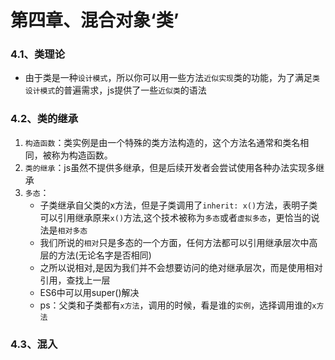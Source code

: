 # 第四章、混合对象‘类’

### 4.1、类理论
- 由于类是一种`设计模式`，所以你可以用一些方法`近似实现`类的功能，为了满足`类设计模式`的普遍需求，js提供了一些`近似类`的语法
### 4.2、类的继承
1. `构造函数`：类实例是由一个特殊的类方法构造的，这个方法名通常和类名相同，被称为构造函数。
2. `类的继承`：js虽然不提供多继承，但是后续开发者会尝试使用各种办法实现多继承
3. `多态`：
    - 子类继承自父类的x方法，但是子类调用了`inherit: x()`方法，表明子类可以引用继承原来`x()`方法,这个技术被称为`多态`或者`虚拟多态`，更恰当的说法是`相对多态`
    - 我们所说的`相对`只是多态的一个方面，任何方法都可以引用继承层次中高层的方法(无论名字是否相同)
    - 之所以说相对,是因为我们并不会想要访问的绝对继承层次，而是使用相对引用，查找上一层
    - ES6中可以用super()解决
    - ps：父类和子类都有`x方法`，调用的时候，看是谁的`实例`，选择调用谁的`x方法`
### 4.3、混入